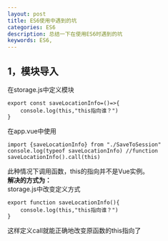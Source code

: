 ```yaml
---
layout: post
title: ES6使用中遇到的坑
categories: ES6
description: 总结一下在使用ES6时遇到的坑
keywords: ES6, 
---
```


1，模块导入
----
在storage.js中定义模块

    export const saveLocationInfo=()=>{
        console.log(this,"this指向谁？")
    }
    
在app.vue中使用

    import {saveLocationInfo} from "./SaveToSession"
    console.log(typeof saveLocationInfo) //function
    saveLocationInfo().call(this)
    
此种情况下调用函数，this的指向并不是Vue实例。      
**解决的方式为：**     
storage.js中改变定义方式

    export function saveLocationInfo(){
        console.log(this,"this指向谁？")
    }
这样定义call就能正确地改变原函数的this指向了

